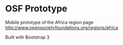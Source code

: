 # OSF Prototype

Mobile prototype of the Africa region page
http://www.opensocietyfoundations.org/regions/africa

Built with Bootstrap 3
